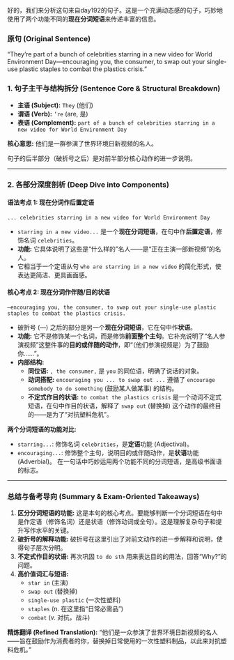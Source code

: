 好的，我们来分析这句来自day192的句子。这是一个充满动态感的句子，巧妙地使用了两个功能不同的**现在分词短语**来传递丰富的信息。

### **原句 (Original Sentence)**

“They’re part of a bunch of celebrities starring in a new video for World Environment Day—encouraging you, the consumer, to swap out your single-use plastic staples to combat the plastics crisis.”

### **1. 句子主干与结构拆分 (Sentence Core & Structural Breakdown)**

- **主语 (Subject):** `They` (他们)
- **谓语 (Verb):** `’re` (are, 是)
- **表语 (Complement):** `part of a bunch of celebrities starring in a new video for World Environment Day`

**核心意思:** 他们是一群参演了世界环境日新视频的名人。

句子的后半部分（破折号之后）是对前半部分核心动作的进一步说明。

------

### **2. 各部分深度剖析 (Deep Dive into Components)**

#### **语法考点 1: 现在分词作后置定语**

```
... celebrities starring in a new video for World Environment Day
```

- `starring in a new video...` 是一个**现在分词短语**，在句中作**后置定语**，修饰名词 `celebrities`。
- **功能:** 它具体说明了这些是“什么样的”名人——是“正在主演一部新视频”的名人。
- 它相当于一个定语从句 `who are starring in a new video` 的简化形式，使表达更简洁、更具画面感。

#### **核心考点 2: 现在分词作伴随/目的状语**

```
—encouraging you, the consumer, to swap out your single-use plastic staples to combat the plastics crisis.
```

- 破折号 (—) 之后的部分是另一个**现在分词短语**，它在句中作**状语**。
- **功能:** 它不是修饰某一个名词，而是修饰**前面整个主句**。它补充说明了“名人参演视频”这整件事的**目的或伴随的动作**，即“（他们参演视频是）为了鼓励你……”。
- **内部结构:**
  - **同位语:** `, the consumer,` 是 `you` 的同位语，明确了说话的对象。
  - **动词搭配:** `encouraging you ... to swap out ...` 遵循了 `encourage somebody to do something` (鼓励某人做某事) 的结构。
  - **不定式作目的状语:** `to combat the plastics crisis` 是一个动词不定式短语，在句中作目的状语，解释了 `swap out` (替换掉) 这个动作的最终目的——是为了“对抗塑料危机”。

**两个分词短语的功能对比:**

- `starring...`: 修饰名词 `celebrities`，是**定语**功能 (Adjectival)。
- `encouraging...`: 修饰整个主句，说明目的或伴随动作，是**状语**功能 (Adverbial)。 在一句话中巧妙运用两个功能不同的分词短语，是高级书面语的标志。

------

### **总结与备考导向 (Summary & Exam-Oriented Takeaways)**

1. **区分分词短语的功能:** 这是本句的核心考点。要能够判断一个分词短语在句中是作定语（修饰名词）还是状语（修饰动词或全句）。这是理解复杂句子和提升写作水平的关键。
2. **破折号的解释功能:** 破折号在这里引出了对前文动作的进一步解释和说明，使得句子层次分明。
3. **不定式作目的状语:** 再次巩固 `to do sth` 用来表达目的的用法，回答“Why?”的问题。
4. **高价值词汇与短语:**
   - `star in` (主演)
   - `swap out` (替换掉)
   - `single-use plastic` (一次性塑料)
   - `staples` (n. 在这里指“日常必需品”)
   - `combat` (v. 对抗，战斗)

**精炼翻译 (Refined Translation):** “他们是一众参演了世界环境日新视频的名人——旨在鼓励作为消费者的你，替换掉日常使用的一次性塑料制品，以此来对抗塑料危机。”